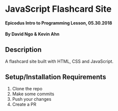 # JavaScript Flashcard Site

#### Epicodus Intro to Programming Lesson, 05.30.2018

#### By David Ngo & Kevin Ahn

## Description

A flashcard site built with HTML, CSS and JavaScript.

## Setup/Installation Requirements

1. Clone the repo
1. Make some commits
1. Push your changes
1. Create a PR
